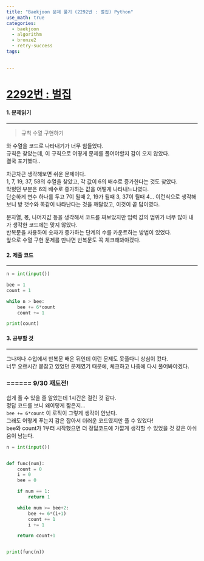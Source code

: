 ```yaml
---
title: "Baekjoon 문제 풀기 (2292번 : 벌집) Python"
use_math: true
categories:
  - baekjoon
  - algorithm
  - bronze2
  - retry-success
tags:
  

---
```



# [2292번 : 벌집](https://www.acmicpc.net/problem/2292)



#### 1. 문제읽기
---

> 규칙 수열 구현하기

와 수열을 코드로 나타내기가 너무 힘들었다.  
규칙은 찾았는데, 이 규칙으로 어떻게 문제를 풀어야할지 감이 오지 않았다.  
결국 포기했다..  



차근차근 생각해보면 쉬운 문제이다.  
1, 7, 19, 37, 58의 수열을 찾았고, 각 값이 6의 배수로 증가한다는 것도 찾았다.  
막혔던 부분은 6의 배수로 증가하는 값을 어떻게 나타내느냐였다.  
단순하게 변수 하나를 두고 7이 될때 2, 19가 될때 3, 37이 될때 4... 이런식으로 생각해보니 방 갯수와 똑같이 나타난다는 것을 깨달았고, 이것이 곧 답이였다.  



문자열, 몫, 나머지값 등을 생각해서 코드를 짜보았지만 입력 값의 범위가 너무 많아 내가 생각한 코드에는 맞지 않았다.  
반복문을 사용하여 숫자가 증가하는 단계의 수를 카운트하는 방법이 있었다.  
앞으로 수열 구현 문제를 만나면 반복문도 꼭 체크해봐야겠다.  



#### 2. 제출 코드 
---

```python
n = int(input())

bee = 1
count = 1

while n > bee:
    bee += 6*count
    count += 1

print(count)
```





#### 3. 공부할 것
---

그나저나 수업에서 반복문 배운 뒤인데 이런 문제도 못풀다니 상심이 컸다.  
너무 오랜시간 붙잡고 있었던 문제였기 때문에, 체크하고 나중에 다시 풀어봐야겠다.  



### ====== 9/30 재도전!  

쉽게 풀 수 있을 줄 알았는데 1시간은 걸린 것 같다.  
정답 코드를 보니 왜이렇게 짧은지...  
`bee += 6*count` 이 로직이 그렇게 생각이 안났다.  
그래도 어떻게 푸는지 감은 잡아서 더러운 코드였지만 풀 수 있었다!  
bee와 count가 1부터 시작했으면 더 정답코드에 가깝게 생각할 수 있었을 것 같은 아쉬움이 남는다.  


```python
n = int(input())


def func(num):
    count = 0
    i = 0
    bee = 0

    if num == 1:
        return 1

    while num >= bee+2:
        bee += 6*(i+1)
        count += 1
        i += 1

    return count+1


print(func(n))
```
